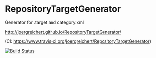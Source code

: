 RepositoryTargetGenerator
=========================

Generator for .target and category.xml

http://joergreichert.github.io/RepositoryTargetGenerator/

(CI: https://www.travis-ci.org/joergreichert/RepositoryTargetGenerator)  

[![Build Status](https://travis-ci.org/joergreichert/RepositoryTargetGenerator.png?branch=master)](https://travis-ci.org/joergreichert/RepositoryTargetGenerator)
